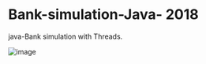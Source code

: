 # Bank-simulation-Java- 2018
java-Bank simulation with Threads.

![image](https://user-images.githubusercontent.com/48412341/109083432-9354fc80-770e-11eb-8c8d-adcd5464e624.png)

